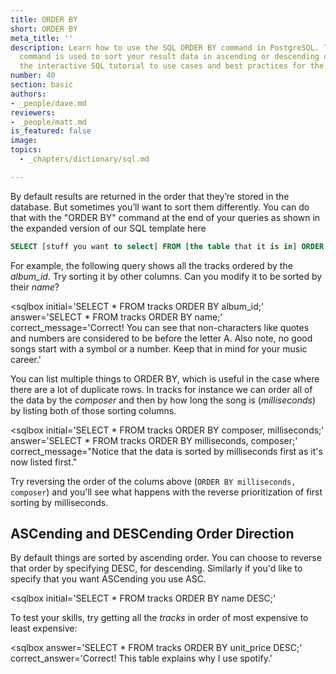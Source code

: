 ```yaml
---
title: ORDER BY
short: ORDER BY
meta_title: ''
description: Learn how to use the SQL ORDER BY command in PostgreSQL. The ORDER BY
  command is used to sort your result data in ascending or descending order. Follow
  the interactive SQL tutorial to use cases and best practices for the ORDER BY command.
number: 40
section: basic
authors:
- _people/dave.md
reviewers:
- _people/matt.md
is_featured: false
image:
topics:
  - _chapters/dictionary/sql.md

---
```

By default results are returned in the order that they’re stored in the database.  But sometimes you’ll want to sort them differently.  You can do that with the "ORDER BY" command at the end of your queries as shown in the expanded version of our SQL template here

```sql
SELECT [stuff you want to select] FROM [the table that it is in] ORDER BY [column you want to order by];
```

For example, the following query shows all the tracks ordered by the *album_id*.  Try sorting it by other columns.   Can you modify it to be sorted by their *name*?

<sqlbox
  initial='SELECT * FROM tracks ORDER BY album_id;'
  answer='SELECT * FROM tracks ORDER BY name;'
  correct_message='Correct!  You can see that non-characters like quotes and numbers are considered to be before the letter A.  Also note, no good songs start with a symbol or a number.  Keep that in mind for your music career.'
></sqlbox>

You can list multiple things to ORDER BY, which is useful in the case where there are a lot of duplicate rows.  In tracks for instance we can order all of the data by the *composer* and then by how long the song is (*milliseconds*) by listing both of those sorting columns.  

<sqlbox
  initial='SELECT * FROM tracks ORDER BY composer, milliseconds;'
  answer='SELECT * FROM tracks ORDER BY milliseconds, composer;'
  correct_message="Notice that the data is sorted by milliseconds first as it's now listed first."
></sqlbox>

Try reversing the order of the colums above (`ORDER BY milliseconds, composer`) and you'll see what happens with the reverse prioritization of first sorting by milliseconds.

## ASCending and DESCending Order Direction

By default things are sorted by ascending order.  You can choose to reverse that order by specifying DESC, for descending.  Similarly if you'd like to specify that you want ASCending you use ASC.

<sqlbox
 initial='SELECT * FROM tracks ORDER BY name DESC;'
></sqlbox>

To test your skills, try getting all the *tracks* in order of most expensive to least expensive:

<sqlbox
 answer='SELECT * FROM tracks ORDER BY unit_price DESC;'
 correct_answer='Correct!  This table explains why I use spotify.'
></sqlbox>
